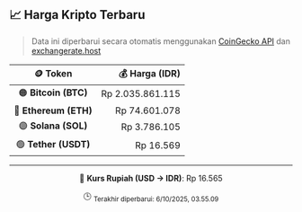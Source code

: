 

<!-- HARGA_KRIPTO -->
## 📈 Harga Kripto Terbaru

> Data ini diperbarui secara otomatis menggunakan [CoinGecko API](https://www.coingecko.com/) dan [exchangerate.host](https://exchangerate.host/)

<div align="center">

| 🪙 Token | 💰 Harga (IDR) |
|:------:|---------------:|
| 🟠 **Bitcoin (BTC)**   | Rp 2.035.861.115 |
| 🔵 **Ethereum (ETH)**  | Rp 74.601.078 |
| 🟣 **Solana (SOL)**    | Rp 3.786.105 |
| 🟢 **Tether (USDT)**   | Rp 16.569 |

---

💱 **Kurs Rupiah (USD → IDR)**: Rp 16.565

🕒 <sub>Terakhir diperbarui: 6/10/2025, 03.55.09</sub>

</div>
<!-- /HARGA_KRIPTO -->